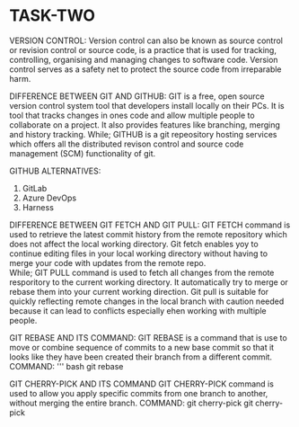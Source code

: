 # TASK-TWO

VERSION CONTROL:
Version control can also be known as source control or revision control or source code, is a practice that is used for tracking, controlling, organising and managing changes to software code. Version control serves as a safety net to protect the source code from irreparable harm.

DIFFERENCE BETWEEN GIT AND GITHUB:
GIT is a free, open source version control system tool that developers install locally on their PCs. It is tool that tracks changes in ones code and allow multiple people to collaborate on a project. It also provides features like branching, merging and history tracking. While;  GITHUB is a git repeository hosting services which offers all the distributed revison control and source code management (SCM) functionality of git. 

GITHUB ALTERNATIVES:
1. GitLab
2. Azure DevOps
3. Harness

DIFFERENCE BETWEEN GIT FETCH AND GIT PULL:
GIT FETCH command is used to retrieve the latest commit history from the remote repository which does not affect the local working directory. Git fetch enables yoy to continue editing files in your local working directory without having to merge  your code with updates from the remote repo.  
While;  GIT PULL command is used to fetch all changes from the remote resporitory to the current working directory. It automatically try to merge or rebase them into your current working direction. Git pull is suitable for quickly reflecting remote changes in the local branch with caution needed because it can lead to conflicts especially ehen working with multiple people.

GIT REBASE AND ITS COMMAND:
GIT REBASE is a command that is use to move or combine sequence of commits to a new base commit so that it looks like they have been created their branch from a different commit.
COMMAND: 
''' bash
git rebase <README>

GIT CHERRY-PICK AND ITS COMMAND
GIT CHERRY-PICK command is used to allow you apply specific commits from one branch to another, without merging the entire branch. 
COMMAND:
git cherry-pick <commit-hash>
git cherry-pick <commit-hash>
